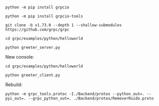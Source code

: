 `
python -m pip install grpcio
`

`
python -m pip install grpcio-tools
`

`
git clone -b v1.73.0 --depth 1 --shallow-submodules https://github.com/grpc/grpc
`

`
cd grpc/examples/python/helloworld
`

`
python greeter_server.py
`

New console:

`
cd grpc/examples/python/helloworld
`

`
python greeter_client.py
`

Rebuild:

`
python -m grpc_tools.protoc -I./Backend/protos --python_out=. --pyi_out=. --grpc_python_out=. ./Backend/protos/RemoverRuido.proto
`